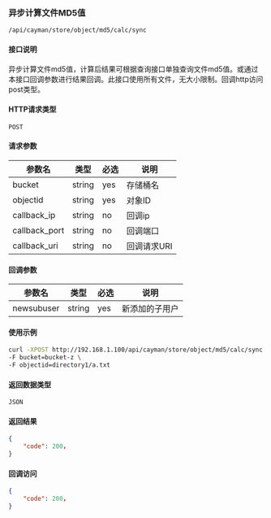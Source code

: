 ### 异步计算文件MD5值
`/api/cayman/store/object/md5/calc/sync`

#### 接口说明
异步计算文件md5值，计算后结果可根据查询接口单独查询文件md5值。或通过本接口回调参数进行结果回调。此接口使用所有文件，无大小限制。回调http访问post类型。

#### HTTP请求类型
`POST`

#### 请求参数
|参数名|类型|必选|说明|
|--|--|--|--|
|bucket|string|yes|存储桶名|
|objectid|string|yes|对象ID|
|callback_ip|string|no|回调ip|
|callback_port|string|no|回调端口|
|callback_uri|string|no|回调请求URI|
#### 回调参数
|参数名|类型|必选|说明|
|--|--|--|--|
|newsubuser|string|yes|新添加的子用户|

#### 使用示例
```sh
curl -XPOST http://192.168.1.100/api/cayman/store/object/md5/calc/sync \
-F bucket=bucket-z \
-F objectid=directory1/a.txt    

```

#### 返回数据类型
`JSON`

#### 返回结果
```json
{
	"code":	200，
}
```
#### 回调访问
```json
{
	"code":	200，
}
```
